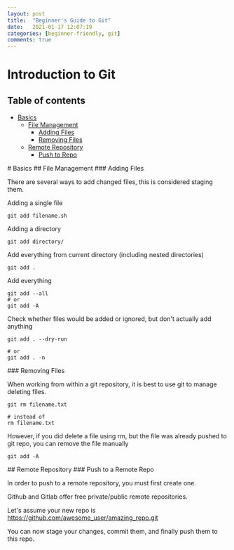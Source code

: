 ```yaml
---
layout: post
title:  "Beginner's Guide to Git"
date:   2021-01-17 12:07:19
categories: [beginner-friendly, git]
comments: true
---
```


# Introduction to Git
## Table of contents
* [Basics](#basics)
    * [File Management](#file-management)
        * [Adding Files](#adding-files)
        * [Removing Files](#removing-files)
    * [Remote Repository](#remote-repository)
        * [Push to Repo](#push-to-repo)

<a name="basics" />
# Basics

<a name="file-management" />
## File Management

<a name="adding-files" />
### Adding Files

There are several ways to add changed files, this is considered staging them.

Adding a single file
```git
git add filename.sh
```

Adding a directory
```git
git add directory/
```

Add everything from current directory (including nested directories)
```git
git add .
```

Add everything
```git
git add --all
# or
git add -A
```

Check whether files would be added or ignored, but don't actually add anything
```git
git add . --dry-run

# or
git add . -n
```

<a name="removing-files" />
### Removing Files

When working from within a git repository, it is best to use git to manage deleting files.

```git
git rm filename.txt

# instead of
rm filename.txt
```

However, if you did delete a file using rm, but the file was already pushed to git repo, you can remove the file manually

```git
git add -A
```
<a name="remote-repository" />
## Remote Repository


<a name="push-to-repo" />
### Push to a Remote Repo

In order to push to a remote repository, you must first create one.

Github and Gitlab offer free private/public remote repositories.

Let's assume your new repo is https://github.com/awesome_user/amazing_repo.git

You can now stage your changes, commit them, and finally push them to this repo.
